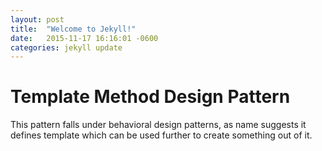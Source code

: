 ```yaml
---
layout: post
title:  "Welcome to Jekyll!"
date:   2015-11-17 16:16:01 -0600
categories: jekyll update
---
```


# Template Method Design Pattern

This pattern falls under behavioral design patterns, as name suggests it defines template which can be used further to create something out of it.
